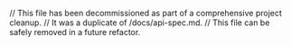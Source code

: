 // This file has been decommissioned as part of a comprehensive project cleanup.
// It was a duplicate of /docs/api-spec.md.
// This file can be safely removed in a future refactor.
